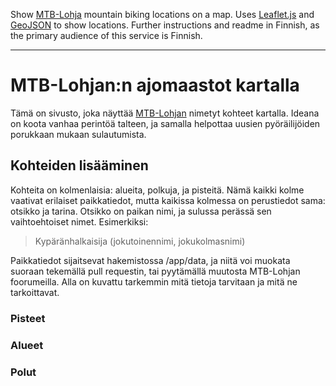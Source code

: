 Show [MTB-Lohja](http://www.mtb-lohja.com/) mountain biking locations on a map. Uses [Leaflet.js](http://leafletjs.com/) and [GeoJSON](http://geojson.org/) to show locations. Further instructions and readme in Finnish, as the primary audience of this service is Finnish. 

---------------------- 

# MTB-Lohjan:n ajomaastot kartalla #

Tämä on sivusto, joka näyttää [MTB-Lohjan](http://www.mtb-lohja.com/) nimetyt kohteet kartalla. Ideana on koota vanhaa perintöä talteen, ja samalla helpottaa uusien pyöräilijöiden porukkaan mukaan sulautumista.  

## Kohteiden lisääminen ##

Kohteita on kolmenlaisia: alueita, polkuja, ja pisteitä. Nämä kaikki kolme vaativat erilaiset paikkatiedot, mutta kaikissa kolmessa on perustiedot sama: otsikko ja tarina. Otsikko on paikan nimi, ja sulussa perässä sen vaihtoehtoiset nimet. Esimerkiksi: 

> Kypäränhalkaisija (jokutoinennimi, jokukolmasnimi)

Paikkatiedot sijaitsevat hakemistossa /app/data, ja niitä voi muokata suoraan tekemällä pull requestin, tai pyytämällä muutosta MTB-Lohjan foorumeilla. Alla on kuvattu tarkemmin mitä tietoja tarvitaan ja mitä ne tarkoittavat.

### Pisteet ###

### Alueet ###

### Polut ###

